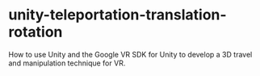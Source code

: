 # unity-teleportation-translation-rotation
How to use Unity and the Google VR SDK for Unity to develop a 3D travel and manipulation technique for VR.
